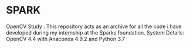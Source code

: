 # SPARK
OpenCV Study : This repository acts as an archive for all the code i have developed during my internship at the Sparks foundation. 
System Details: OpenCV 4.4 with Anaconda 4.9.2 and Python 3.7
